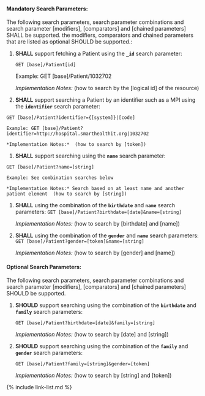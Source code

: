 
#### Mandatory Search Parameters:

The following search parameters, search parameter combinations and search parameter [modifiers], [comparators] and [chained parameters] SHALL be supported.  the  modifiers, comparators and chained parameters that are listed as optional SHOULD be supported.:


1. **SHALL** support fetching a Patient using the **`_id`** search parameter:

    `GET [base]/Patient[id]`

    Example: GET [base]/Patient/1032702

    *Implementation Notes:*  (how to search by the [logical id] of the resource)

1. **SHALL** support searching a Patient by an identifier such as a MPI using the **`identifier`** search parameter:

  `GET [base]/Patient?identifier={[system]}|[code]`

    Example: GET [base]/Patient?identifier=http://hospital.smarthealthit.org|1032702

    *Implementation Notes:*  (how to search by [token])

1. **SHALL** support searching using the **`name`** search parameter:

  `GET [base]/Patient?name=[string]`

    Example: See combination searches below

    *Implementation Notes:* Search based on at least name and another patient element  (how to search by [string])

1. **SHALL**  using the combination of the  **`birthdate`** and **`name`** search parameters:
    `GET [base]/Patient?birthdate=[date]&name=[string]`

    *Implementation Notes:*  (how to search by [birthdate] and [name])

1. **SHALL**  using the combination of the  **`gender`** and **`name`** search parameters:
    `GET [base]/Patient?gender=[token]&name=[string]`

    *Implementation Notes:*  (how to search by [gender] and [name])



#### Optional Search Parameters:

The following search parameters, search parameter combinations and search parameter [modifiers], [comparators] and [chained parameters] SHOULD be supported.

1. **SHOULD** support searching using the combination of the **`birthdate`** and **`family`** search parameters:

    `GET [base]/Patient?birthdate=[date]&family=[string]`

    *Implementation Notes:*  (how to search by [date] and [string])

1. **SHOULD** support searching using the combination of the **`family`** and **`gender`** search parameters:

    `GET [base]/Patient?family=[string]&gender=[token]`

    *Implementation Notes:*  (how to search by [string] and [token])


{% include link-list.md %}